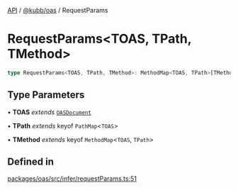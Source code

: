[API](../../../packages.md) / [@kubb/oas](../index.md) / RequestParams

# RequestParams\<TOAS, TPath, TMethod\>

```ts
type RequestParams<TOAS, TPath, TMethod>: MethodMap<TOAS, TPath>[TMethod] extends Checks["RequestBodyJson"] ? MethodMap<TOAS, TPath>[TMethod]["requestBody"] extends Checks["Required"] ? object : object : MethodMap<TOAS, TPath>[TMethod] extends Checks["RequestBodyFormData"] ? MethodMap<TOAS, TPath>[TMethod]["requestBody"] extends Checks["Required"] ? object : object : MethodMap<TOAS, TPath>[TMethod] extends Checks["RequestBodyFormEncoded"] ? MethodMap<TOAS, TPath>[TMethod]["requestBody"] extends Checks["Required"] ? object : object : object & MethodMap<TOAS, TPath>[TMethod] extends Checks["Parameters"] ? ParamMap<MethodMap<TOAS, TPath>[TMethod]["parameters"]> : object & TPath extends Checks["PathBrackets"] ? object : object & TPath extends Checks["PathPattern"] ? object : object & SecurityParamsBySecurityRef<TOAS, MethodMap<TOAS, TPath>[TMethod]> & SecurityParamsBySecurityRef<TOAS, TOAS>;
```

## Type Parameters

• **TOAS** *extends* [`OASDocument`](../namespaces/OasTypes/type-aliases/OASDocument.md)

• **TPath** *extends* keyof `PathMap`\<`TOAS`\>

• **TMethod** *extends* keyof `MethodMap`\<`TOAS`, `TPath`\>

## Defined in

[packages/oas/src/infer/requestParams.ts:51](https://github.com/kubb-project/kubb/blob/7f30045af96d8c89b6cda0a30f7535f095a0cb45/packages/oas/src/infer/requestParams.ts#L51)
